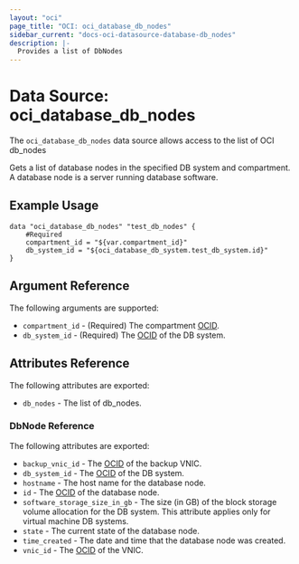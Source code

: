 ```yaml
---
layout: "oci"
page_title: "OCI: oci_database_db_nodes"
sidebar_current: "docs-oci-datasource-database-db_nodes"
description: |-
  Provides a list of DbNodes
---
```


# Data Source: oci_database_db_nodes
The `oci_database_db_nodes` data source allows access to the list of OCI db_nodes

Gets a list of database nodes in the specified DB system and compartment. A database node is a server running database software.


## Example Usage

```hcl
data "oci_database_db_nodes" "test_db_nodes" {
	#Required
	compartment_id = "${var.compartment_id}"
	db_system_id = "${oci_database_db_system.test_db_system.id}"
}
```

## Argument Reference

The following arguments are supported:

* `compartment_id` - (Required) The compartment [OCID](https://docs.us-phoenix-1.oraclecloud.com/Content/General/Concepts/identifiers.htm).
* `db_system_id` - (Required) The [OCID](https://docs.us-phoenix-1.oraclecloud.com/Content/General/Concepts/identifiers.htm) of the DB system.


## Attributes Reference

The following attributes are exported:

* `db_nodes` - The list of db_nodes.

### DbNode Reference

The following attributes are exported:

* `backup_vnic_id` - The [OCID](https://docs.us-phoenix-1.oraclecloud.com/Content/General/Concepts/identifiers.htm) of the backup VNIC.
* `db_system_id` - The [OCID](https://docs.us-phoenix-1.oraclecloud.com/Content/General/Concepts/identifiers.htm) of the DB system.
* `hostname` - The host name for the database node.
* `id` - The [OCID](https://docs.us-phoenix-1.oraclecloud.com/Content/General/Concepts/identifiers.htm) of the database node.
* `software_storage_size_in_gb` - The size (in GB) of the block storage volume allocation for the DB system. This attribute applies only for virtual machine DB systems. 
* `state` - The current state of the database node.
* `time_created` - The date and time that the database node was created.
* `vnic_id` - The [OCID](https://docs.us-phoenix-1.oraclecloud.com/Content/General/Concepts/identifiers.htm) of the VNIC.

